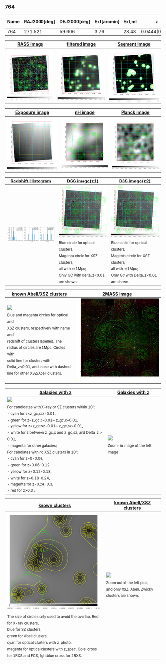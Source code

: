 <div STYLE="page-break-after: always;"></div>

### 764

|Name|RAJ2000[deg]|DEJ2000[deg] |Ext[arcmin]| Ext,ml | z | z_src| C|GC(XSZ,Delta_z<0.01)| GC(OPT,Delta_z<0.01)|GC| R_sig[arcmin] | R500[arcmin] | R500[Mpc]| CRsig[c/s] | CR500[c/s] |L500[1E44 erg/s]|F500[1E-12 erg/s/cm^2]| M500[1E14 Msun]|Tx[keV]|Cnt_sig|Beta|Rc[arcmin]|Comment|Alias|
|---|---|---|---|---|---|------|---|--------|---------|----------|---|---|---|---|---|---|---|---|---|---|---|---|---|---|
|764| 271.521| 59.606| 3.76| 28.48| 0.0444(0.005)| z1,| G| -| -| W| 20.256| 9.762| 0.512| 0.077(0.016)| 0.071(0.015)| 0.047(0.012)| 1.022(0.268)| 0.40(0.05)| 1.23(0.10)| 287.3| 0.504(-0.004+0.009)| 3.463(-0.110+0.066)| -| t178|

|[RASS image](../image/764/764_img.pdf)|[filtered image](../image/764/764_fil.pdf)|[Segment image](../image/764/764_seg.pdf)|
|-------------------|--------------------|-------------------|
| <img src="../image/764/764_img.png" width="300">  | <img src="../image/764/764_fil.png" width="300">   | <img src="../image/764/764_seg.png" width="300">  |

|[Exposure image](../image/764/764_mex.pdf)| [nH image](../image/764/764_nh.pdf)| [Planck image](../image/764/764_p.pdf)|
|-------------------|--------------------|-------------------|
|<img src="../image/764/764_mex.png" width="300">   | <img src="../image/764/764_nh.png" width="300">    | <img src="../image/764/764_p.png" width="300"> |

|[Redshift Histogram](../image/764/764_zg.pdf) | [DSS image(z1)](../image/764/764_dss_z1.pdf)      |  [DSS image(z2)](../image/764/764_dss_z2.pdf)    |
|-------------------|--------------------|-------------------|
|<img src="../image/764/764_zg.png" width="300"> |<img src="../image/764/764_dss_z1.png" width="300"> <sub><br>Blue circle for optical clusters; <br>Magenta circle for XSZ clusters; <br>all with r=1Mpc; <br>Only GC with Delta_z<0.01 are shown. </sub>| <img src="../image/764/764_dss_z2.png" width="300"><sub><br>Blue circle for optical clusters; <br>Magenta circle for XSZ clusters; <br>all with r=1Mpc; <br>Only GC with Delta_z<0.01 are shown. </sub> |

|[known Abell/XSZ clusters](../image/764/764_m.pdf) | [2MASS image](../image/764/764_2mass.pdf)      |
|-------------------|-------------------|
|<img src=../image/764/764_m.png width="300"> <br><sub>Blue and magenta circles for optical and <br>XSZ clusters, respectively with name and <br>redshift of clusters labelled. The <br>radius of circles are 1Mpc. Circles with <br>solid line for clusters with <br>Delta_z<0.01, and those with dashed <br>line for other XSZ/Abell clusters.        </sub>|<img src="../image/764/764_2mass.png" width="300">  |

|[Galaxies with z](../image/764/764_opt_ned.pdf) |[Galaxies with z](../image/764/764_opt_ned_zoom.pdf) |
|-------------------|-------------------|
| <img src=../image/764/764_opt_ned.png width="300"> <br><sub> For candidates with X-ray or SZ clusters within 10': <br> - cyan for z<z_gc,xsz-0.01, <br> - green for z=z_gc,x-0.01~ z_gc,x+0.01, <br> - yellow for z=z_gc,sz-0.01~ z_gc,sz+0.01, <br> - white for z between z_gc,x and z_gc,sz, and Delta_z > 0.01, <br> - magenta for other galaxies; <br>For candiates with no XSZ clusters in 10': <br> - cyan for z=0-0.06, <br> - green for z=0.06-0.12, <br> - yellow for z=0.12-0.18, <br> - white for z=0.18-0.24, <br> - magenta for z=0.24-0.3, <br> - red for z>0.3 ;  </sub>|<img src=../image/764/764_opt_ned_zoom.png width="300">  <br><sub> Zoom-in image of the left image</sub>|

|[known clusters](../image/764/764_gc.pdf) |[known Abell/XSZ clusters](../image/764/764_gc_large.pdf) |
|-------------------|-------------------|
| <img src=../image/764/764_gc.png width="300"> <br><sub> The size of circles only used to avoid the overlap. Red for X-ray clusters, <br> blue for SZ clusters, <br> green for Abell clusters, <br> cyan for optical clusters with z_photo, <br> magenta for optical clusters with z_spec. Coral cross for 1RXS and FCS, lightblue cross for 2RXS. </sub>|<img src=../image/764/764_gc_large.png width="300"> <br><sub> Zoom out of the left plot, <br> and only XSZ, Abell, Zwicky clusters are shown. </sub> |



